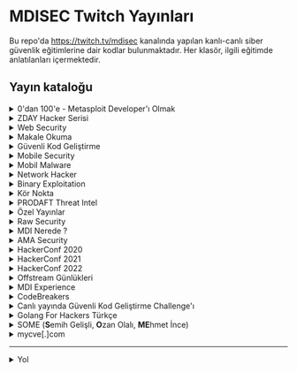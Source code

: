 
# MDISEC Twitch Yayınları

Bu repo'da https://twitch.tv/mdisec kanalında yapılan kanlı-canlı siber güvenlik eğitimlerine dair kodlar bulunmaktadır. Her klasör, ilgili eğitimde anlatılanları içermektedir.

## Yayın kataloğu

<details>
  <summary>0'dan 100'e - Metasploit Developer'ı Olmak</summary>

  1. 0x01 | İlk Yayın & Giriş
     * [https://www.twitch.tv/videos/586348522](https://www.twitch.tv/videos/586348522)
     * [https://www.youtube.com/watch?v=oKUzpaWxrfY](https://www.youtube.com/watch?v=oKUzpaWxrfY)
  2. 0x02 | Vulnerable Uygulama Yazıp, Auxiliary Modülü Geliştirmeye Giriş
     * [https://www.twitch.tv/videos/586761795](https://www.twitch.tv/videos/586761795) - [**Yayında yazılanlar**](docs/Metasploit_Gelistiricisi_Olmak/0x02_Aux_Modulu_Giris/)
     * [https://www.youtube.com/watch?v=STaFfB9SEtQ](https://www.youtube.com/watch?v=STaFfB9SEtQ)
  3. 0x03 | Bütünüyle Bir Auxiliary Modülü Geliştirme
     * [https://www.twitch.tv/videos/589457635](https://www.twitch.tv/videos/589457635) - [**Yayında yazılanlar**](docs/Metasploit_Gelistiricisi_Olmak/0x03_Aux_Modulu_Cred_Store/)
     * [https://www.youtube.com/watch?v=Llw3C-49yGI](https://www.youtube.com/watch?v=Llw3C-49yGI)
  4. 0x04 | Exploit Modülü Geliştirmeye Giriş
     * [https://www.twitch.tv/videos/593008248](https://www.twitch.tv/videos/593008248) - [**Yayında yazılanlar**](docs/Metasploit_Gelistiricisi_Olmak/0x04_Exploit_Modulu_VestaCP/)
     * [https://www.youtube.com/watch?v=azKgRvD5FM0](https://www.youtube.com/watch?v=azKgRvD5FM0)
  5. 0x05 | Shellcode Nedir? MSF Payload Üretim Mimarisine Giriş \w @egeblc
     * [https://www.twitch.tv/videos/604445231](https://www.twitch.tv/videos/604445231)
     * [https://www.youtube.com/watch?v=cy_1LTDjOcs](https://www.youtube.com/watch?v=cy_1LTDjOcs)
  6. 0x06 | Meterpreter nedir ve nasıl çalışır? \w @egeblc
     * [https://www.twitch.tv/videos/660338600](https://www.twitch.tv/videos/660338600)
     * [https://www.youtube.com/watch?v=XbfDIaHdy3s](https://www.youtube.com/watch?v=XbfDIaHdy3s)

</details>

<details>
  <summary>ZDAY Hacker Serisi</summary>

  1. 0x01 | 0day Vulnerability Research Dünyasına Giriş
     * [https://www.twitch.tv/videos/591402933](https://www.twitch.tv/videos/591402933)
     * [https://www.youtube.com/watch?v=S1GKkBGkf6Q](https://www.youtube.com/watch?v=S1GKkBGkf6Q)
  2. 0x02 | GravCMS Unauthenticated Arbitrary YAML Write/Update RCE 0day & MSF Development
     * [https://www.twitch.tv/videos/976640280](https://www.twitch.tv/videos/976640280)
     * [https://www.youtube.com/watch?v=sh49xqJIl2Q](https://www.youtube.com/watch?v=sh49xqJIl2Q)
  3. 0x03 | Schlix CMS Kaynak Kod Analizi ve 0day Zafiyet Araştırmacılığı
     * [https://www.twitch.tv/videos/1016922329](https://www.twitch.tv/videos/1016922329)
     * [https://www.youtube.com/watch?v=PfxPOMI8v9k](https://www.youtube.com/watch?v=PfxPOMI8v9k)
  4. 0x04 | Pardus 21 Linux Distro – Remote Code Execution 0day Güvenlik Açığı ve Analizi
     * [https://www.twitch.tv/videos/1147792457](https://www.twitch.tv/videos/1147792457)
     * [https://www.youtube.com/watch?v=ZTutAgjnBp4](https://www.youtube.com/watch?v=ZTutAgjnBp4)
  5. 0x05 | Pardus LiderAhenk 0day Zafiyeti – Tüm Pardus Bilgisayarlarınız BANA Ait ! (CVE-2021-3825)
     * [https://www.twitch.tv/videos/1157220423](https://www.twitch.tv/videos/1157220423)
     * [https://www.youtube.com/watch?v=CMHQwDgi8xY](https://www.youtube.com/watch?v=CMHQwDgi8xY)
  6. 0x06 | HAVELSAN Liman MYS 0day Remote Code Execution
     * [https://www.twitch.tv/videos/1161923638](https://www.twitch.tv/videos/1161923638)
     * [https://www.youtube.com/watch?v=1VDS6tP1G6I](https://www.youtube.com/watch?v=1VDS6tP1G6I)

</details>

<details>
  <summary>Web Security</summary>

  1. 0x01 | SQL Injection'ı Bütünüyle Anlamak
     * [https://www.twitch.tv/videos/595111162](https://www.twitch.tv/videos/595111162)
     * [https://www.youtube.com/watch?v=WtHnT73NaaQ](https://www.youtube.com/watch?v=WtHnT73NaaQ)
  2. 0x02 | IDOR Insecure Direct Object Reference Zafiyetleri Hakkında Her şey
     * [https://www.twitch.tv/videos/597782271](https://www.twitch.tv/videos/597782271)
     * [https://www.youtube.com/watch?v=TsJ2XPuGe1k](https://www.youtube.com/watch?v=TsJ2XPuGe1k)
  3. 0x03 | Session'ı ve CSRF Zafiyetini Anlamak. SameSite Cookie Önlemi E-ticareti Nasıl Yok Etti
     * [https://www.twitch.tv/videos/601669993](https://www.twitch.tv/videos/601669993)
     * [https://www.youtube.com/watch?v=CKHai0OW6BY](https://www.youtube.com/watch?v=CKHai0OW6BY)
  4. 0x04 | Bir Hacker'ın Gözünden Modern Web Nasıl Çalışır?
     * [https://www.twitch.tv/videos/615150454](https://www.twitch.tv/videos/615150454) - [**Yayın özeti belge**](docs/Web_Security_101/0x04_Bir_Hackerin_Gozunden_Web/README.md)
     * [https://www.youtube.com/watch?v=3AgDSw0I89A](https://www.youtube.com/watch?v=3AgDSw0I89A)
  5. 0x05 | HackerConf.Stream! Goygoy ve Akabinde Web Security Academy'e Dalış
     * [https://www.twitch.tv/videos/620066004](https://www.twitch.tv/videos/620066004)
     * [https://www.youtube.com/watch?v=iYPqOWJR1nY](https://www.youtube.com/watch?v=iYPqOWJR1nY)
  6. 0x06 | Siber Güvenlik Üzerine Goygoy ve Web Security Academy 2nd Edition
     * [https://www.twitch.tv/videos/622045050](https://www.twitch.tv/videos/622045050)
     * [https://www.youtube.com/watch?v=IfYyFMydLV4](https://www.youtube.com/watch?v=IfYyFMydLV4)
  7. 0x07 | XML external entity (XXE) Injection
     * [https://www.twitch.tv/videos/625002543](https://www.twitch.tv/videos/625002543)
     * [https://www.youtube.com/watch?v=-BPnSQou8yw](https://www.youtube.com/watch?v=-BPnSQou8yw)
  8. 0x08 | XSS Güvenlik Zafiyeti Hakkında Her Şey Part - 1
     * [https://www.twitch.tv/videos/631760884](https://www.twitch.tv/videos/631760884)
     * [https://www.youtube.com/watch?v=NFD3vZ-lIgI](https://www.youtube.com/watch?v=NFD3vZ-lIgI)
  9. 0x09 | XSS Güvenlik Zafiyeti Serüvenine Devam Part 2
     * [https://www.twitch.tv/videos/633696324](https://www.twitch.tv/videos/633696324)
     * [https://www.youtube.com/watch?v=xXbDhyKo9B8](https://www.youtube.com/watch?v=xXbDhyKo9B8)
  10. 0x0A | Web Security Academy'den Devam Ediyoruz
      * [https://www.twitch.tv/videos/647062163](https://www.twitch.tv/videos/647062163)
      * [https://www.youtube.com/watch?v=ebLgQiG7ACw](https://www.youtube.com/watch?v=ebLgQiG7ACw)
  11. 0x0B | Web Security Academy'de XSS Çözmeye Devam
      * [https://www.twitch.tv/videos/653702937](https://www.twitch.tv/videos/653702937)
      * [https://www.youtube.com/watch?v=Cy9qGc_A_Ic](https://www.youtube.com/watch?v=Cy9qGc_A_Ic)
  12. 0x0C | Deserialization Zafiyetlerini Anlamak
      * [https://www.twitch.tv/videos/667200179](https://www.twitch.tv/videos/667200179) - Episode 1
      * [https://www.twitch.tv/videos/667200155](https://www.twitch.tv/videos/667200155) - Episode 2
      * [https://www.youtube.com/watch?v=0Oj8FVDcpwU](https://www.youtube.com/watch?v=0Oj8FVDcpwU0) - Episode 1
      * [https://www.youtube.com/watch?v=wvNGCBDbENY](https://www.youtube.com/watch?v=wvNGCBDbENY) - Episode 2
  13. 0x0D | Deserialization Exploitation
      * [https://www.twitch.tv/videos/670847022](https://www.twitch.tv/videos/670847022)
      * [https://www.youtube.com/watch?v=kk43YwA6OFI](https://www.youtube.com/watch?v=kk43YwA6OFI)
  14. 0x0E | SSL Temelde Nedir ? HSTS
      * [https://www.twitch.tv/videos/727300811](https://www.twitch.tv/videos/727300811)
      * [https://www.youtube.com/watch?v=XlgG-Aw2nos](https://www.youtube.com/watch?v=XlgG-Aw2nos)
  15. 0x0F | OS Command Injection
      * [https://www.twitch.tv/videos/734409889](https://www.twitch.tv/videos/734409889)
      * [https://www.youtube.com/watch?v=Uk4imneVI30](https://www.youtube.com/watch?v=Uk4imneVI30)
  16. 0x10 | Information Disclosure
      * [https://www.twitch.tv/videos/736775441](https://www.twitch.tv/videos/736775441)
  17. 0x11 | Authentication
      * [https://www.twitch.tv/videos/743634792](https://www.twitch.tv/videos/743634792)
  18. 0x12 | CS253 Sınavına Giriyor MDISEC
      * [https://www.twitch.tv/videos/748045222](https://www.twitch.tv/videos/748045222)
      * [https://www.youtube.com/watch?v=6QaJ59AMkDg](https://www.youtube.com/watch?v=6QaJ59AMkDg)
  19. 0x13 | Host Header Manipulations
      * [https://www.twitch.tv/videos/761496821](https://www.twitch.tv/videos/761496821)
      * [https://www.youtube.com/watch?v=I6LZ6e5O-Ao](https://www.youtube.com/watch?v=I6LZ6e5O-Ao)
  20. 0x14 | Back back back tick ^^
      * [https://www.twitch.tv/videos/775545752](https://www.twitch.tv/videos/775545752)
      * [https://www.youtube.com/watch?v=NDPUSV802xY](https://www.youtube.com/watch?v=NDPUSV802xY)
  21. 0x15 | Yeni Burp Suite 2020.11 ve SSRF Giriş
      * [https://www.twitch.tv/videos/797189256](https://www.twitch.tv/videos/797189256)
      * [https://www.youtube.com/watch?v=5rbQaOepMls](https://www.youtube.com/watch?v=5rbQaOepMls)
  22. 0x16 | Server-Side Request Forgery Nedir?
      * [https://www.twitch.tv/videos/807479042](https://www.twitch.tv/videos/807479042)
      * [https://www.youtube.com/watch?v=2ONduwyqYUA](https://www.youtube.com/watch?v=2ONduwyqYUA)
  23. 0x17 | Server-Side Template Injection Giriş - 1
      * [https://www.twitch.tv/videos/815510114](https://www.twitch.tv/videos/815510114)
      * [https://www.youtube.com/watch?v=w-GbdWzss0g](https://www.youtube.com/watch?v=w-GbdWzss0g)
  24. 0x18 | Directory Traversal ../../etc/passwd
      * [https://www.twitch.tv/videos/839611874](https://www.twitch.tv/videos/839611874)
      * [https://www.youtube.com/watch?v=wNMyiqixL1g](https://www.youtube.com/watch?v=wNMyiqixL1g)
  25. 0x19 | Source-Code Review SonarSource #CodeChallenge 2020 !
      * [https://www.twitch.tv/videos/848618417](https://www.twitch.tv/videos/848618417)
      * [https://www.youtube.com/watch?v=V_ogHUIF8E0](https://www.youtube.com/watch?v=V_ogHUIF8E0)
  26. 0x1A | OAuth Zafiyetleri
      * [https://www.twitch.tv/videos/897024665](https://www.twitch.tv/videos/897024665)
      * [https://www.youtube.com/watch?v=R8K6e-oTmwo](https://www.youtube.com/watch?v=R8K6e-oTmwo)
  27. 0x1B | OAuth Zafiyetleri Reloaded
      * [https://www.twitch.tv/videos/899537119](https://www.twitch.tv/videos/899537119)
      * [https://www.youtube.com/watch?v=scs6PJ8qMuw](https://www.youtube.com/watch?v=scs6PJ8qMuw)
  28. 0x1C | Web Cache Nedir ? Web Cache Poisoning Zafiyeti
      * [https://www.twitch.tv/videos/924318160](https://www.twitch.tv/videos/924318160)
      * [https://www.youtube.com/watch?v=U5bx4ZXdmRI](https://www.youtube.com/watch?v=U5bx4ZXdmRI)
  29. 0x1D | Burp DOM Invader
      * [https://www.twitch.tv/videos/1086833157](https://www.twitch.tv/videos/1086833157)
      * [https://www.youtube.com/watch?v=s63LYfE0HRY](https://www.youtube.com/watch?v=s63LYfE0HRY)
  30. 0x1E | HTTP Request Smuggling ve HTTP/2 Downgrade Attack Zafiyeti
      * [https://www.twitch.tv/videos/1117429756](https://www.twitch.tv/videos/1117429756)
      * [https://www.youtube.com/watch?v=C20e0VYqY84](https://www.youtube.com/watch?v=C20e0VYqY84)
  31. 0x1F | File Upload Zafiyetleri ve Web Security Academy
      * [https://www.twitch.tv/videos/1226139712](https://www.twitch.tv/videos/1226139712)
      * [https://www.youtube.com/watch?v=-Ynsx0z-MsQ](https://www.youtube.com/watch?v=-Ynsx0z-MsQ)
  32. 0x20 | SonarSource 2021 - Güvenlik Zafiyeti Takvimi Challenge !
      * [https://www.twitch.tv/videos/1232694851](https://www.twitch.tv/videos/1232694851)
      * [https://www.youtube.com/watch?v=KoczwcJUagY](https://www.youtube.com/watch?v=KoczwcJUagY)
  33. 0x21 | PortSwigger Top 10 Web Hacking Techniques of 2021
      * [https://www.twitch.tv/videos/1267001924](https://www.twitch.tv/videos/1267001924)
      * [https://www.youtube.com/watch?v=rHxX5LB1--4](https://www.youtube.com/watch?v=rHxX5LB1--4)
  34. 0x22 | 2FA ve Brute-Force İlişkisi - Doğru yaklaşım nedir ?
      * [https://www.twitch.tv/videos/1463919915](https://www.twitch.tv/videos/1463919915)
      * [https://www.youtube.com/watch?v=B3tBYLcasss](https://www.youtube.com/watch?v=B3tBYLcasss)
  35. 0x23 | Parolalar Nasıl Saklanmalı 101 & Hash Cracking'e Dair Her şey
      * [https://www.twitch.tv/videos/1537659485](https://www.twitch.tv/videos/1537659485)
      * [https://www.youtube.com/watch?v=FbA9BKMuD4s](https://www.youtube.com/watch?v=FbA9BKMuD4s)
  36. 0x24 | GraphQL Hacking diye bir şey aslında YOK. Kan-ter-gözyaşı var :)
      * [https://www.youtube.com/watch?v=T-XMN_p5m4A](https://www.youtube.com/watch?v=T-XMN_p5m4A)
  37. 0x25 | Google CTF 2023 - Web Challenge UNDER-CONSTRUCTION
      * [https://www.twitch.tv/videos/1864268182](https://www.twitch.tv/videos/1864268182) Round 1
      * [Kanlı-Canlı CTF Challenge 0x01 | Google CTF 2023 "UNDER-CONSTRUCTION" Tek Part](https://www.youtube.com/watch?v=gYiygXH8A9M) Round 1
      * [https://www.twitch.tv/videos/1868972601](https://www.twitch.tv/videos/1868972601) Round 2
      * [Kanlı-Canlı CTF Challenge 0x02 | Google CTF 2023 "Veggie Soda" Bölüm-1](https://www.youtube.com/watch?v=PnHObblS1ts)
      * [Kanlı-Canlı CTF Challenge 0x02 | Google CTF 2023 "Veggie Soda" Bölüm-2](https://www.youtube.com/watch?v=abLd8SSYOLI)
      * [Kanlı-Canlı CTF Challenge 0x02 | Google CTF 2023 "Veggie Soda" Bölüm-3](https://www.youtube.com/watch?v=a51aE_qj9HE)
      * [Kanlı-Canlı CTF Challenge 0x02 | Google CTF 2023 "Veggie Soda" Bölüm-4](https://www.youtube.com/watch?v=ZIbSmXleBG4)
  38. 0x26 | Kanlı-Canlı API Security ve Hacking
      * [https://www.twitch.tv/videos/2000717193](https://www.twitch.tv/videos/2000717193)
      * [https://www.youtube.com/watch?v=JvAx_uTbdFk](https://www.youtube.com/watch?v=JvAx_uTbdFk)
  39. 0x27 | Yapay Zeka Kullanan Uygulamalara Yönelik Siber Saldırılar ve Prompt Injection
      * [Twitch - Uzun Versiyon](https://www.twitch.tv/videos/2087876569)
      * [https://www.twitch.tv/videos/2088494737](https://www.twitch.tv/videos/2088494737)
      * [https://www.youtube.com/watch?v=G_Wxkon354A](https://www.youtube.com/watch?v=G_Wxkon354A)
  40. 0x28 | Canlı yayında Güvenlik Zafiyeti (CVE) Analizi yaparken öğrencisine rastlayan MDISEC ?!
      * [https://www.twitch.tv/videos/2188463558](https://www.twitch.tv/videos/2188463558)
      * [https://www.youtube.com/watch?v=fAFFtc4UBf0](https://www.youtube.com/watch?v=fAFFtc4UBf0)
   
</details>

<details>
  <summary>Makale Okuma</summary>

   1. 0x01 | Apple'da Bulunan RCE Zafiyetinin Analizi
      * [https://www.twitch.tv/videos/877256473](https://www.twitch.tv/videos/877256473)
      * [https://www.youtube.com/watch?v=NDiliDHYE_0](https://www.youtube.com/watch?v=NDiliDHYE_0)
   2. 0x02 | CVE-2020-16875 RCE Microsoft Exchange Online Analizi
      * [https://www.twitch.tv/videos/883611601](https://www.twitch.tv/videos/883611601)
      * [https://www.youtube.com/watch?v=wG_9cgX-S3U](https://www.youtube.com/watch?v=wG_9cgX-S3U)
   3. 0x03 | Top 10 Web Hacking Techniques of 2020 Anketi Analizi
      * [https://www.youtube.com/watch?v=X66Chpua0So](https://www.youtube.com/watch?v=X66Chpua0So)
   4. 0x04 | Gitlab Arbitrary File Read Zafiyetinin Analizi
      * [https://www.twitch.tv/videos/887619016](https://www.twitch.tv/videos/887619016)
      * [https://www.youtube.com/watch?v=kipB68q-ZnE](https://www.youtube.com/watch?v=kipB68q-ZnE)
   5. 0x05 | Github Zincirleme SSRF'ler ile RCE Zafiyetinin Analizi
      * [https://www.twitch.tv/videos/890162930](https://www.twitch.tv/videos/890162930)
      * [https://www.youtube.com/watch?v=WgCZ90m6m9M](https://www.youtube.com/watch?v=WgCZ90m6m9M)
   6. 0x06 | pip,npm,gem install Riskleri... Typosquatting & Dependency Confusion Mevzusu
      * [https://www.twitch.tv/videos/908678053](https://www.twitch.tv/videos/908678053)
      * [https://www.youtube.com/watch?v=q5F3OUJu8c4](https://www.youtube.com/watch?v=q5F3OUJu8c4)
   7. 0x07 | VMware vCenter RCE (CVE-2021-21972) Analizi
      * [https://www.twitch.tv/videos/926867627](https://www.twitch.tv/videos/926867627)
      * [https://www.youtube.com/watch?v=mRrAcinvwvE](https://www.youtube.com/watch?v=mRrAcinvwvE)
   8. 0x08 | PHP Supply Chain Attack on Composer (CVE-2021-29472) Analizi
      * [https://www.twitch.tv/videos/1009803490](https://www.twitch.tv/videos/1009803490)
      * [https://www.youtube.com/watch?v=RjKVcYrtl5w](https://www.youtube.com/watch?v=RjKVcYrtl5w)
   9. 0x09 | 50 Milyon Dolarlık :) Atlassian Confluence Kritik Güvenlik Açığı (CVE-2021-26084) Analizi
      * [https://www.twitch.tv/videos/1136146894](https://www.twitch.tv/videos/1136146894)
      * [https://www.youtube.com/watch?v=8-W2d1GmwyU](https://www.youtube.com/watch?v=8-W2d1GmwyU)
  10. 0x0A | Derinlemesine :) Cloudflare Pages Remote Code Execution Analizi
      * [https://www.twitch.tv/videos/1478266986](https://www.twitch.tv/videos/1478266986)
      * [https://www.youtube.com/watch?v=QBxXL1ULIRQ](https://www.youtube.com/watch?v=QBxXL1ULIRQ)
  11. 0x0B | 2024'ün en güzel Web Hacking Makaleleri | Top 10 Web Hacking Techniques
      * [https://www.youtube.com/watch?v=utg-UmC06bQ](https://www.youtube.com/watch?v=utg-UmC06bQ)
</details>

<details>
  <summary>Güvenli Kod Geliştirme</summary>

  1. 0x01 | Recurity Labs Güvenli Kod Geliştirme Eğitimi - 1
      * [https://www.twitch.tv/videos/866034531](https://www.twitch.tv/videos/866034531)
      * [https://www.youtube.com/watch?v=sUHGPp8o5U4](https://www.youtube.com/watch?v=sUHGPp8o5U4)
  2. 0x02 | Recurity Labs Güvenli Kod Geliştirme Eğitimi - 2
      * [https://www.twitch.tv/videos/872127865](https://www.twitch.tv/videos/872127865)
      * [https://www.youtube.com/watch?v=VRgLcQIqAyk](https://www.youtube.com/watch?v=VRgLcQIqAyk)

</details>

<details>
  <summary>Mobile Security</summary>

  1. 0x01 | Mobile Security Android Temelleri /w Ahmet Bilal Can @0xabc0
     * [https://www.twitch.tv/videos/911365817](https://www.twitch.tv/videos/911365817)
     * [https://www.youtube.com/watch?v=LZUo09l441s](https://www.youtube.com/watch?v=LZUo09l441s)
  2. 0x02 | App Dev Serisi Part 2 /w Ahmet Bilal Can @0xabc0
     * [https://www.twitch.tv/videos/916823813](https://www.twitch.tv/videos/916823813)
     * [https://www.youtube.com/watch?v=GQ7bwUOmVqk](https://www.youtube.com/watch?v=GQ7bwUOmVqk)

</details>


<details>
  <summary>Mobil Malware</summary>

  1. 0x01 | BTC Stealer Zararlısı ile Mobil Malware Dünyasına Giriş /w Ahmet Bilal Can @0xabc0
     * [https://www.twitch.tv/videos/611273156](https://www.twitch.tv/videos/611273156)
  2. 0x02 | Mobil Zararlı Analizi Araç Gereçleri /w Ahmet Bilal Can @0xabc0
     * [https://www.twitch.tv/videos/673801071](https://www.twitch.tv/videos/673801071)

</details>

<details>
  <summary>Network Hacker</summary>

  1. 0x01 | Karanlığı Aydınlat /w Barkın Kılıç @Barknkilic
     * [https://www.twitch.tv/videos/638434083](https://www.twitch.tv/videos/638434083)
     * [https://www.youtube.com/watch?v=FRRk9swhkTo](https://www.youtube.com/watch?v=FRRk9swhkTo)
  2. 0x02 | Ağ Protokollerine Fısılda /w Barkın Kılıç @Barknkilic
     * [https://www.twitch.tv/videos/645094492](https://www.twitch.tv/videos/645094492)
     * [https://www.youtube.com/watch?v=bagwT2KO-gY](https://www.youtube.com/watch?v=bagwT2KO-gY)
  3. 0x03 | VLAN, ICMP ve MITM Saldırıları /w Barkın Kılıç @Barknkilic
     * [https://www.twitch.tv/videos/651833521](https://www.twitch.tv/videos/651833521)
     * [https://www.youtube.com/watch?v=jtVYkmNYDgU](https://www.youtube.com/watch?v=jtVYkmNYDgU)
  4. 0x04 | Yetkilerini Aş /w Barkın Kılıç @Barknkilic
     * [https://www.twitch.tv/videos/658410127](https://www.twitch.tv/videos/658410127)
  5. 0x05 | Windows ve Etki Alanı Dünyasına Giriş /w Barkın Kılıç @Barknkilic
     * [https://www.twitch.tv/videos/665179900](https://www.twitch.tv/videos/665179900)
  6. 0x06 | Kerberos Nedir Ne Değildir? /w Barkın Kılıç @Barknkilic
     * [https://www.twitch.tv/videos/671842462](https://www.twitch.tv/videos/671842462)
  7. 0x07 | Kerberos ve AD Atakları /w Barkın Kılıç @Barknkilic
     * [https://www.twitch.tv/videos/685522897](https://www.twitch.tv/videos/685522897)

</details>

<details>
  <summary>Binary Exploitation</summary>

  OSCE Hazırlık materyallerinin listelendiği repo: [osce-preparation](https://github.com/mdisec/osce-preparation).

  1. 0x01 | Plan ve program
     * [https://www.twitch.tv/videos/687589134](https://www.twitch.tv/videos/687589134)
  2. 0x02 | Practical Reverse Engineering Okumaya Devam
     * [https://www.twitch.tv/videos/692465518](https://www.twitch.tv/videos/692465518)
     * [https://www.youtube.com/watch?v=wbOuHloRkgk](https://www.youtube.com/watch?v=wbOuHloRkgk)
  3. 0x03 | Practical Reverse Engineering Devam Part 2
     * [https://www.twitch.tv/videos/695051786](https://www.twitch.tv/videos/695051786)
     * [https://www.youtube.com/watch?v=wRFneWtzmRk](https://www.youtube.com/watch?v=wRFneWtzmRk)
  4. 0x04 | Practical Reverse Engineering Devam Part 3
     * [https://www.twitch.tv/videos/695487222](https://www.twitch.tv/videos/695487222)
     * [https://www.youtube.com/watch?v=281WfO9Zg9w](https://www.youtube.com/watch?v=281WfO9Zg9w)
  5. 0x05 | Corelan.be Overflow 0x01
     * [https://www.twitch.tv/videos/698151945](https://www.twitch.tv/videos/698151945)
     * [https://www.youtube.com/watch?v=yAKUehUvNFs](https://www.youtube.com/watch?v=yAKUehUvNFs)
  6. 0x06 | Corelan.be Overflow 0x02
     * [https://www.twitch.tv/videos/699337296](https://www.twitch.tv/videos/699337296)
     * [https://www.youtube.com/watch?v=lmvq_8q8SyU](https://www.youtube.com/watch?v=lmvq_8q8SyU)
  7. 0x07 | Corelan.be Overflow 0x03
     * [https://www.twitch.tv/videos/700208675](https://www.twitch.tv/videos/700208675)
     * [https://www.youtube.com/watch?v=An2Q-kryt8s](https://www.youtube.com/watch?v=An2Q-kryt8s)
  8. 0x08 | Life of Portable Executable (PE) \w Ege Balcı
     * [https://www.twitch.tv/videos/701386652](https://www.twitch.tv/videos/701386652)
     * [https://www.youtube.com/watch?v=4pvJwtQVdg4](https://www.youtube.com/watch?v=4pvJwtQVdg4)
  9. 0x09 | Corelan.be Overflow 0x04 SEH Exploitation
     * [https://www.twitch.tv/videos/702391815](https://www.twitch.tv/videos/702391815)
     * [https://www.youtube.com/watch?v=D_deeN4Ksw8](https://www.youtube.com/watch?v=D_deeN4Ksw8)
  10. 0x0A | Corelan.be Overflow 0x05 SEH and Moaar!
      * [https://www.twitch.tv/videos/705249480](https://www.twitch.tv/videos/705249480) - Part 1
      * [https://www.twitch.tv/videos/705249666](https://www.twitch.tv/videos/705249666) - Part 2
      * [https://www.youtube.com/watch?v=ZCNv0hwd58c](https://www.youtube.com/watch?v=ZCNv0hwd58c) - Part 1
      * [https://www.youtube.com/watch?v=p9zXv32pNlc](https://www.youtube.com/watch?v=p9zXv32pNlc) - Part 2
  11. 0x0B | Corelan.be Overflow 0x06 SafeSEH Bypass
      * [https://www.twitch.tv/videos/706253983](https://www.twitch.tv/videos/706253983)
      * [https://www.youtube.com/watch?v=qwpFOrNmsSk](https://www.youtube.com/watch?v=qwpFOrNmsSk)
  12. 0x0C | Corelan.be Overflow 0x06 DEP Data Execution Prevention
      * [https://www.twitch.tv/videos/707115991](https://www.twitch.tv/videos/707115991)
      * [https://www.youtube.com/watch?v=zn3vyZ-JPkY](https://www.youtube.com/watch?v=zn3vyZ-JPkY)
  13. 0x0D | Corelan.be Overflow 0x06 DEP Bypass and ROP
      * [https://www.twitch.tv/videos/712079900](https://www.twitch.tv/videos/712079900)
  14. 0x0E | Corelan.be Overflow 0x10 Final
      * [https://www.twitch.tv/videos/713292141](https://www.twitch.tv/videos/713292141)
      * [https://www.youtube.com/watch?v=dh2sw2eQ34w](https://www.youtube.com/watch?v=dh2sw2eQ34w)
  15. 0x0F | Moaaar! Exploitation & ASLR
      * [https://www.twitch.tv/videos/715862488](https://www.twitch.tv/videos/715862488)
  16. 0x10 | Windows Shellcoding - 1
      * [https://www.twitch.tv/videos/729317036](https://www.twitch.tv/videos/729317036)
  17. Final | MDI OSCE Sınavı'na Girdi!
      * [https://www.twitch.tv/videos/784830991](https://www.twitch.tv/videos/784830991)

</details>

<details>
  <summary>Kör Nokta</summary>

  1. 0x01 | Çocuk istismari & pedomap.live projesi
     * [https://www.twitch.tv/videos/689566189](https://www.twitch.tv/videos/689566189)
     * [https://www.youtube.com/watch?v=47bDJOaxHY0](https://www.youtube.com/watch?v=47bDJOaxHY0)
  2. 0x02 | Kör Nokta S1E2 | Sahte Siteler
     * [https://www.twitch.tv/videos/708117886](https://www.twitch.tv/videos/708117886)
     * [https://www.youtube.com/watch?v=91CkhFN8qdw](https://www.youtube.com/watch?v=91CkhFN8qdw)
  3. 0x03 | Güvenli İletişim
     * [https://www.twitch.tv/videos/914097437](https://www.twitch.tv/videos/914097437)
     * [https://www.youtube.com/watch?v=ly_dhtuL5A8](https://www.youtube.com/watch?v=ly_dhtuL5A8)
  4. 0x04 | Bitcoin ve Kripto Para Alım Satım Platformları ve Siber Güvenlik
     * [https://www.twitch.tv/videos/1000342581](https://www.twitch.tv/videos/1000342581)
     * [https://www.youtube.com/watch?v=p1l8ZVv2NQo](https://www.youtube.com/watch?v=p1l8ZVv2NQo)
     
</details>

<details>
  <summary>PRODAFT Threat Intel</summary>

  1. 0x01 | Operation !SilverFish : Uluslararası Bir Siber Casusluk Operasyonu Perde Arkası
      * [https://www.twitch.tv/videos/961508374](https://www.twitch.tv/videos/961508374)
      * [https://www.youtube.com/watch?v=0fllYA9KqI8](https://www.youtube.com/watch?v=0fllYA9KqI8)
  2. 0x02 | PRODAFT Threat Intel: Conti Ransomware Group Analysis with Ege Balcı
     * [https://www.twitch.tv/videos/1220323746](https://www.twitch.tv/videos/1220323746)
     * [https://www.youtube.com/watch?v=HnUDdA6SHaU](https://www.youtube.com/watch?v=HnUDdA6SHaU)
  3. 0x03 | FBI, NCA ve EUROPOL ile ortaklaşa gerçekleştirilen LOCKBIT ve OpCronos Operasyonuna Dair Her Şey
     * [https://www.twitch.tv/videos/2087032226](https://www.twitch.tv/videos/2087032226)
     * [https://www.youtube.com/watch?v=G4WeE_1Djds](https://www.youtube.com/watch?v=G4WeE_1Djds)
     
</details>

<details>
  <summary>Özel Yayınlar</summary>

  1. 0x01 | HackerOne Yayını! Hacking ve BugBounty Hakkında Her Şey /w @utkusen & @umr4n6
     * [https://www.twitch.tv/videos/606367716](https://www.twitch.tv/videos/606367716)
     * [https://www.youtube.com/watch?v=GMi87PFsgd4](https://www.youtube.com/watch?v=GMi87PFsgd4)
  2. 0x02 | Kanlı-Canlı Blue Team'in Hayatı (splunk + sysmon + zeek + suricata) /w @caliskanfurkan_
     * [https://www.twitch.tv/videos/613223050](https://www.twitch.tv/videos/613223050)
  3. 0x03 | Pazar goygoy'u & Web Security Academy lab'ına kafa üstü dalış
     * [https://www.twitch.tv/videos/616972912](https://www.twitch.tv/videos/616972912)
  4. 0x04 | Siber Güvenlik Goygoyu ve akabinde Tabiki Teknik-Taktik-Kanlı-Canlı Eğitim /w Ayşe Bilge @abilgegunduz
     * [https://www.twitch.tv/videos/623873004](https://www.twitch.tv/videos/623873004)
  5. 0x05 | Siber güvenlik üzerine teknik-taktik muhabbet
     * [https://www.twitch.tv/videos/637419886](https://www.twitch.tv/videos/637419886)
  6. 0x06 | CTO ile siber güvenlik üzerine teknik-taktik sohbet /w Oğuzhan YILMAZ
     * [https://www.twitch.tv/videos/640273582](https://www.twitch.tv/videos/640273582)
  7. 0x07 | Siber güvenlik soru-cevap ve yeni streaming pc denemeleri
     * [https://www.twitch.tv/videos/645094322](https://www.twitch.tv/videos/645094322)
  8. 0x08 |  Özel Konuk | Seren Porsuk (@_statex) 
     * [https://www.twitch.tv/videos/723194260](https://www.twitch.tv/videos/723194260)
  9. 0x09 | Güvenlik Ürünlerinin Güvenliği ? since 2015
     * [https://www.twitch.tv/videos/903697575](https://www.twitch.tv/videos/903697575)
     * [https://www.youtube.com/watch?v=EpCcm1zgG-w](https://www.youtube.com/watch?v=EpCcm1zgG-w)
  10. 0x0A | Intigriti XSS Challenge Çözümü /w Buğra
      * [https://www.twitch.tv/videos/906139611](https://www.twitch.tv/videos/906139611)
      * [https://www.youtube.com/watch?v=uGypW1lSoQI](https://www.youtube.com/watch?v=uGypW1lSoQI)
  11. 0x0B | 10 ay boyunca her hafta siber güvenlik eğitimi vermek ? MDISEC kanalının hikayesi
      * [https://www.twitch.tv/videos/920318966](https://www.twitch.tv/videos/920318966)
      * [https://www.youtube.com/watch?v=1hkzHqtI6iY](https://www.youtube.com/watch?v=1hkzHqtI6iY)
  12. 0x0C | Yemeksepeti Vakası Üzerine Sohbet ve Daha Fazlası
      * [https://www.twitch.tv/videos/967405530](https://www.twitch.tv/videos/967405530)
      * [https://www.youtube.com/watch?v=UCfeAEodQd8](https://www.youtube.com/watch?v=UCfeAEodQd8)
  13. 0x0D | Schlix CMS'de Zafiyet Bulan @DevilsGrin ve SonarSource ile Statik Kaynak Kod Analizi
      * [https://www.twitch.tv/videos/1040350233](https://www.twitch.tv/videos/1040350233)
      * [https://www.youtube.com/watch?v=9QyLka4FpU4](https://www.youtube.com/watch?v=9QyLka4FpU4)
  14. 0x0E | Konuk: Kağan IŞILDAK | Offensive Approach to Online Sandboxes ! Any.run Ciğerini Söktük
      * [https://www.twitch.tv/videos/1047120796](https://www.twitch.tv/videos/1047120796)
      * [https://www.youtube.com/watch?v=pu0-Jvg4qQo](https://www.youtube.com/watch?v=pu0-Jvg4qQo)
  15. 0x0F | "SBK, sadece numara girerek istediği kişinin WhatsApp yazışmalarını görebiliyor" Mümkün mü ? EVET !
      * [https://www.twitch.tv/videos/1072783156](https://www.twitch.tv/videos/1072783156)
      * [https://www.youtube.com/watch?v=1h5Er4UE9-k](https://www.youtube.com/watch?v=1h5Er4UE9-k)
  16. 0x10 | Bu mesleğe neden aşığım ! Log4J Güvenlik Zafiyeti
      * [https://www.twitch.tv/videos/1232701035](https://www.twitch.tv/videos/1232701035)
      * [https://www.youtube.com/watch?v=qMnoV63PUbo](https://www.youtube.com/watch?v=qMnoV63PUbo)
  17. 0x11 | Özel Yayın : Selçuk Ermaya (@selcukermaya) ! Authentication ve Authorization Çevresinde Her Şey !
      * [https://www.twitch.tv/videos/1239004010](https://www.twitch.tv/videos/1239004010)
      * [https://www.youtube.com/watch?v=OMaTaLTF6_c](https://www.youtube.com/watch?v=OMaTaLTF6_c)
  18. 0x12 | kaan ile "Mock" Siber Güvenlik Stajyer Mülakatı
      * [https://www.twitch.tv/videos/1302297511](https://www.twitch.tv/videos/1302297511)
      * [https://www.youtube.com/watch?v=nt1-M0LMRw0](https://www.youtube.com/watch?v=nt1-M0LMRw0)
  19. 0x13 | Konuk: Ayşe Bilge (@abilgegunduz) - Modeling Scientist
      * [https://www.twitch.tv/videos/1421114175](https://www.twitch.tv/videos/1421114175)
      * [https://www.youtube.com/watch?v=FMo0Fpv_xOw](https://www.youtube.com/watch?v=FMo0Fpv_xOw)
  20. 0x14 | Konuk: Huseyin Babal (@huseyinbabal) - Güvenlik ve Yazılım Geliştiriciliği Üzerine Sohbet
      * [https://www.twitch.tv/videos/1431696547](https://www.twitch.tv/videos/1431696547)
      * [https://www.youtube.com/watch?v=SWpzr-_1KK8](https://www.youtube.com/watch?v=SWpzr-_1KK8)
  21. 0x15 | Sızma Testi & Siber Güvenlik Uzmanı "Mock" Mülakat - Buğra
      * [https://www.twitch.tv/videos/1466908924](https://www.twitch.tv/videos/1466908924)
      * [https://www.youtube.com/watch?v=rsaJr57yZZc](https://www.youtube.com/watch?v=rsaJr57yZZc)
  22. 0x16 | Google CTF 2022 Python Sandbox Escape Challenge | AST parser, decorator, dunder overriding & aklıma gelmeyen bir çok yöntem
      * [https://www.twitch.tv/videos/1542539293](https://www.twitch.tv/videos/1542539293)
      * [https://www.youtube.com/watch?v=R3EVzx4ml6I](https://www.youtube.com/watch?v=R3EVzx4ml6I)
  23. 0x17 | HELLOOOO Yine bir yayın klasiği ! Kanlı-Canlı hexacon.fr CTF'i Web Hacking sorusu çözümü | Part 1
      * [https://www.twitch.tv/videos/1583018517](https://www.twitch.tv/videos/1583018517)
      * [https://www.youtube.com/watch?v=sk6TSolrm8g](https://www.youtube.com/watch?v=sk6TSolrm8g)
  24. 0x18 | GraphQL hacking ! hexacon.fr CTF'i Web Hacking | Part 2
      * [https://www.twitch.tv/videos/1588502931](https://www.twitch.tv/videos/1588502931)
      * [https://www.youtube.com/watch?v=5RYZOeHG918](https://www.youtube.com/watch?v=5RYZOeHG918)
  25. 0x19 | Kanlı & canlı Hacking Yarışı. MDI 10 dakika içerisinde bölümü geçebildi mi ? Portswigger Challenge
      * [https://www.twitch.tv/videos/1653434294](https://www.twitch.tv/videos/1653434294)
      * [https://www.youtube.com/watch?v=ZIfqIoTvxHM](https://www.youtube.com/watch?v=ZIfqIoTvxHM)
  26. 0x1A | ChatGPT vs Hacker ! SonarSource Kaynak Kod Analizi ile Zafiyet Tespiti Challenge'ı | Part 1
      * [https://www.twitch.tv/videos/1677502153](https://www.twitch.tv/videos/1677502153)
      * [https://www.youtube.com/watch?v=Qp8sRedhE-4](https://www.youtube.com/watch?v=Qp8sRedhE-4)
  27. 0x1B | ChatGPT vs Hacker ! SonarSource Kaynak Kod Analizi ile Zafiyet Tespiti Challenge'ı | Part 2
      * [https://www.twitch.tv/videos/1694862889](https://www.twitch.tv/videos/1694862889)
      * [https://www.youtube.com/watch?v=qovwATaj5uk](https://www.youtube.com/watch?v=qovwATaj5uk)
  28. 0x1C | 2005'ten 2023 yılına. Benim davam.
      * [https://www.twitch.tv/videos/1716931487](https://www.twitch.tv/videos/1716931487)
      * [https://www.youtube.com/watch?v=jqQRGRQXQIc](https://www.youtube.com/watch?v=jqQRGRQXQIc)
  29. 0x1D | ChatGPT vs Hacker ! SonarSource Kaynak Kod Analizi ile Zafiyet Tespiti Challenge'ı | Part 3
      * [https://www.twitch.tv/videos/1709509186](https://www.twitch.tv/videos/1709509186)
      * [https://www.youtube.com/watch?v=FKP2RGHDauw](https://www.youtube.com/watch?v=FKP2RGHDauw)
  30. 0x1E | [<strong>Öğrencilere Özel</strong>] Siber Güvenlik uzmanlığının geleceği: Yapay Zeka çağında işsiz mi kalacağız ?
      * [https://www.twitch.tv/videos/2349683494](https://www.twitch.tv/videos/2349683494)
      * [https://www.youtube.com/watch?v=TTWipA60PKU](https://www.youtube.com/watch?v=TTWipA60PKU)
  31. 0x1F | 2025 yılında bu kanalda neler olacak ? topluluk notuna gelen yorumları degerlendirdim.
      * [https://www.youtube.com/watch?v=li-Sd0HOst8](https://www.youtube.com/watch?v=li-Sd0HOst8)
      
</details>

<details>
  <summary>Raw Security</summary>

  1. 0x01 | Raw Security Goygoy Bölüm 1 - Güvenlik Zafiyeti Araştırmacılığı & Security.txt
     * [https://www.youtube.com/watch?v=t58rKmUuYPo](https://www.youtube.com/watch?v=t58rKmUuYPo)
  2. 0x02 | Raw Security Sohbetleri - Microsoft Exchange, Blue Team'in Geleceği ve Utku Şen'in Yeni Şarkısı
     * [https://www.youtube.com/watch?v=IMQVopTsckQ](https://www.youtube.com/watch?v=IMQVopTsckQ)
  3. 0x03 | Raw Security Sohbetleri - Suç tanımında 'iyi niyet' devri ve Çocuk Koruma Vakfı Fundraising
     * [https://www.youtube.com/watch?v=nmveTFbHnjU](https://www.youtube.com/watch?v=nmveTFbHnjU)
  4. 0x04 | Raw Security Sohbetleri - Bisiklet ve XSS
     * [https://www.youtube.com/watch?v=z_CIl_wADeQ](https://www.youtube.com/watch?v=z_CIl_wADeQ)

</details>

<details>
  <summary>MDI Nerede ?</summary>

  1. 0x01 | MDI Nerede ? OSINT Eğitim serisine Giriş
      * [https://www.twitch.tv/videos/1495158734](https://www.twitch.tv/videos/1495158734)
      * [https://www.youtube.com/watch?v=1trCYwnBKpE](https://www.youtube.com/watch?v=1trCYwnBKpE)

</details>

<details>
  <summary>AMA Security</summary>

  1. 0x01 | Auth tokenı nerede tutuyorsunuz? Cookiede mi? Eğer öyleyse nasıl security sağlıyorsunuz? Secure cookie yeterli mi?
      * [https://www.twitch.tv/videos/1499081694](https://www.twitch.tv/videos/1499081694)
      * [https://www.youtube.com/watch?v=2P0ReKJY7GE](https://www.youtube.com/watch?v=2P0ReKJY7GE)

</details>

<details>
  <summary>HackerConf 2020</summary>

  1. [EN] Opening & Keynote by Chloé Messdaghi @ChloeMessdaghi
     * [https://www.twitch.tv/videos/630401704](https://www.twitch.tv/videos/630401704)
     * [https://www.youtube.com/watch?v=MZGuYMxyhQ8](https://www.youtube.com/watch?v=MZGuYMxyhQ8)
  2. [TR] Bir Red Team Serüveni by Barkın Kılıç @Barknkilic
     * [https://www.twitch.tv/videos/630401702](https://www.twitch.tv/videos/630401702)
     * [https://www.youtube.com/watch?v=765F9C5YlKU](https://www.youtube.com/watch?v=765F9C5YlKU)
  3. [EN] Deep Dive into Binary Genetics: Detecting code re-use by CFG analysis by Usama Saqib
     * [https://www.twitch.tv/videos/630401703](https://www.twitch.tv/videos/630401703)
     * [https://www.youtube.com/watch?v=C3fB4X1Vezg](https://www.youtube.com/watch?v=C3fB4X1Vezg)
  4. [TR] Hacking Android Games For Fun & Profit by Ahmet Bilal Can @0xabc0
     * [https://www.twitch.tv/videos/630425611](https://www.twitch.tv/videos/630425611)
     * [https://www.youtube.com/watch?v=ixRcso3W5EA](https://www.youtube.com/watch?v=ixRcso3W5EA)
  5. [TR] JUST CHATTING' WITH SPONSORS
     * [https://www.twitch.tv/videos/630425609](https://www.twitch.tv/videos/630425609)
     * [https://www.youtube.com/watch?v=vw4cLiwPTMg](https://www.youtube.com/watch?v=vw4cLiwPTMg)
  6. [TR] Halka Açık Ekran Görüntülerinde "Image Processing" ile Hassas Veri Arama ("ShotLooter") by Utku Şen @utkusen
     * [https://www.twitch.tv/videos/630425607](https://www.twitch.tv/videos/630425607)
     * [https://www.youtube.com/watch?v=KtECdl_mPvY](https://www.youtube.com/watch?v=KtECdl_mPvY)
  7. [EN] Windows Firewall is Enabled By Default: Exploiting Microsoft Protocols by Hossam Mohamed @_wazehell
     * [https://www.twitch.tv/videos/630425608](https://www.twitch.tv/videos/630425608)
     * [https://www.youtube.com/watch?v=u07WM3lEceA](https://www.youtube.com/watch?v=u07WM3lEceA)
  8. [TR] Siber Puzzle Tehdit Avı: Bir APT Saldırısının Analizi by Alparslan Akyıldız
     * [https://www.twitch.tv/videos/630425612](https://www.twitch.tv/videos/630425612)
     * [https://www.youtube.com/watch?v=2D3f8f0Y9lg](https://www.youtube.com/watch?v=2D3f8f0Y9lg)
  9. [TR] Kapanış with Perfect Trio Can Yıldızlı & Koryak Uzan ve MDISEC
     * [https://www.twitch.tv/videos/630425610](https://www.twitch.tv/videos/630425610)
     * [https://www.youtube.com/watch?v=EybV9yjISUg](https://www.youtube.com/watch?v=EybV9yjISUg)
     
</details>



<details>
  <summary>HackerConf 2021</summary>

  1. [TR] Saldırganı Yakalamak - Gökhan Yüceler
     * [https://www.twitch.tv/videos/912324278](https://www.twitch.tv/videos/912324278)
     * [https://www.youtube.com/watch?v=2Vo_f1KkhJY](https://www.youtube.com/watch?v=2Vo_f1KkhJY)
  2. [EN] Just wait and I will tell you why Powershell is still great - Hassam Mohamed
     * [https://www.twitch.tv/videos/912329566](https://www.twitch.tv/videos/912329566)
     * [https://www.youtube.com/watch?v=ULwt0uNvoJo](https://www.youtube.com/watch?v=ULwt0uNvoJo)
  3. [TR] Pandemi Döneminde Online Sınavlarda Nasıl AA Alınır ? - Batuhan & Meryem
     * [https://www.twitch.tv/videos/912331853](https://www.twitch.tv/videos/912331853)
     * [https://www.youtube.com/watch?v=VucqK2zcMu8](https://www.youtube.com/watch?v=VucqK2zcMu8)
  4. [TR] Exploiting ArcSight Logger - Chingiz Safarli
     * [https://www.twitch.tv/videos/912332820](https://www.twitch.tv/videos/912332820)
     * [https://www.youtube.com/watch?v=-BOq8TvHDBw](https://www.youtube.com/watch?v=-BOq8TvHDBw)
  5. [TR] JUST CHATTING' WITH SPONSORS
     * [https://www.twitch.tv/videos/912334162](https://www.twitch.tv/videos/912334162)
     * [https://www.youtube.com/watch?v=7ZkVUuooomw](https://www.youtube.com/watch?v=7ZkVUuooomw)
  6. [TR] EgeBalcı - PTI Team: No Worries We Will Find You
     * [https://www.twitch.tv/videos/912335555](https://www.twitch.tv/videos/912335555)
     * [https://www.youtube.com/watch?v=Fxgzrcwljtg](https://www.youtube.com/watch?v=Fxgzrcwljtg)
  7. [TR] Farklı Dillerde İstismar Etme: Komut Çalıştırma - Selim Enes Karaduman
     * [https://www.twitch.tv/videos/912337972](https://www.twitch.tv/videos/912337972)
     * [https://www.youtube.com/watch?v=KvRmC6LUeec](https://www.youtube.com/watch?v=KvRmC6LUeec)
  8. [TR] 0TL ile İstanbul'u Gezmek ! - Ahmet Bilal Can @0xabc0
     * [https://www.twitch.tv/videos/912339390](https://www.twitch.tv/videos/912339390)
     * [https://www.youtube.com/watch?v=9UOmUMqN940](https://www.youtube.com/watch?v=9UOmUMqN940)
  9. [EN] What is BlackArch ? @noptrix
     * [https://www.twitch.tv/videos/912340483](https://www.twitch.tv/videos/912340483)
     * [https://www.youtube.com/watch?v=SQa_FxqOx4U](https://www.youtube.com/watch?v=SQa_FxqOx4U)
     
</details>



<details>
  <summary>HackerConf 2022</summary>

  1. [TR] Unknown Effect: Hacking hundreds of environments using misconfigured placeholders - Ozan Olalı
     * [https://www.twitch.tv/videos/1439117330](https://www.twitch.tv/videos/1439117330)
     * [https://www.youtube.com/watch?v=4IX6gvDe2D0](https://www.youtube.com/watch?v=4IX6gvDe2D0)
  2. [TR] Zafiyet Dediğin Kodlarda - Nur Yeşilyurt Gücü
     * [https://www.twitch.tv/videos/1439120970](https://www.twitch.tv/videos/1439120970)
     * [https://www.youtube.com/watch?v=1Y7MFPGmhJQ](https://www.youtube.com/watch?v=1Y7MFPGmhJQ)
  3. [TR] Siber Güvenlik ve İçerik Üreticisinden Havadisler - Utku Şen
     * [https://www.twitch.tv/videos/1439121408](https://www.twitch.tv/videos/1439121408)
     * [https://www.youtube.com/watch?v=OGOfemeyG4I](https://www.youtube.com/watch?v=OGOfemeyG4I)
  4. [TR] 'JUST CHATTING' WITH SPONSORS
     * [https://www.twitch.tv/videos/1439122231](https://www.twitch.tv/videos/1439122231)
     * [https://www.youtube.com/watch?v=x8GD6PRNsMM](https://www.youtube.com/watch?v=x8GD6PRNsMM)
  5. [TR] Reverse Engineering EVM Bytecode in 20 mins - Canberk Bolat
     * [https://www.twitch.tv/videos/1439122661](https://www.twitch.tv/videos/1439122661)
     * [https://www.youtube.com/watch?v=3JdSJsQdwbw](https://www.youtube.com/watch?v=3JdSJsQdwbw)
  6. [TR] PTI Stories 0x02: VoIP Dialer - Ege Balcı
     * [https://www.twitch.tv/videos/1439123901](https://www.twitch.tv/videos/1439123901)
     * [https://www.youtube.com/watch?v=b0MiklpQvDM](https://www.youtube.com/watch?v=b0MiklpQvDM)
  7. [TR] SGX'teki hayalet - İrem
     * [https://www.twitch.tv/videos/1439123372](https://www.twitch.tv/videos/1439123372)
     * [https://www.youtube.com/watch?v=G_4UZXoS1pw](https://www.youtube.com/watch?v=G_4UZXoS1pw)
  8. [TR] Women in Cyber Açık Mikrofonu - Ece, Umran, İlkay, Nur
     * [https://www.twitch.tv/videos/1434478524](https://www.twitch.tv/videos/1434478524)
     * [https://www.youtube.com/watch?v=UknK5pPj6-c](https://www.youtube.com/watch?v=UknK5pPj6-c)
     
</details>
  
<details>
  <summary>Offstream Günlükleri</summary>

  1. CVE-2023-50164: Apache Struts Dosya Yükleme Zafiyeti Nedir ?
     * [https://www.youtube.com/watch?v=LXLt-DSgonE](https://www.youtube.com/watch?v=LXLt-DSgonE)
  2. The 'PHP Hack': BCrypt Hash Güvenlik Zafiyetinin Teknik Taktik Analizi [CVE-2023-0567]
     * [https://www.youtube.com/watch?v=8XzyXRZ157Y](https://www.youtube.com/watch?v=8XzyXRZ157Y)
  3. SQL Injection Gerçekte Nasıl Engelleniyor ? ORM kullanmak her zaman güvenli mi ?
     * [https://www.youtube.com/watch?v=x3He68p6b1E](https://www.youtube.com/watch?v=x3He68p6b1E)
  4. Versiyon Kontrol Sistemleri (Gitlab) Nasıl Hacklenir ? CVE-2023-23946 Git Zafiyeti Detaylı Analizi
     * [https://www.youtube.com/watch?v=i7Hlrcf7BHc](https://www.youtube.com/watch?v=i7Hlrcf7BHc)
  5. Yapay Zeka Servislerinde Güvenlik Açıkları Var Mı ? PyTorch Zafiyeti Detaylı Analizi CVE-2023-43654
     * [https://www.youtube.com/watch?v=IPrRccHlgLM](https://www.youtube.com/watch?v=IPrRccHlgLM)
  6. Sizce bu kod güvenli mi ? Harika bir Express.JS Password Reset Zafiyeti Challenge'ına denk geldim.
     * [https://www.youtube.com/watch?v=pdhIX-vOTgw](https://www.youtube.com/watch?v=pdhIX-vOTgw)
  7. Regex Güvenlik Açığı Nasıl Oluşur ? NFA ve DFA automata'nın önemi ! Django CVE-2024-27351 Zafiyeti
     * [https://www.youtube.com/watch?v=hPdcpiRhoy4](https://www.youtube.com/watch?v=hPdcpiRhoy4)
  8. Siber Güvenlik alanında kendini nasıl geliştirebilirsin. Vulnerability Researcher'ın Sabah Rutini !
     * [https://www.youtube.com/watch?v=60Z0k1Osxnc](https://www.youtube.com/watch?v=60Z0k1Osxnc)
  9. Kritik bir açık buldun ? Peki ya sonra. CVD (Coordinated Vuln Disclosure) Dünyasına Dair Gerçekler !
     * [https://www.youtube.com/watch?v=VlDFkDJSjZg](https://www.youtube.com/watch?v=VlDFkDJSjZg)
 10. MDI'ın Mutfağından! 2024 yılından bir Remote Code Execution Zafiyeti Analizi ve 2025 Yılı Duyuruları
     * [https://www.youtube.com/watch?v=-v428cGlMjE](https://www.youtube.com/watch?v=-v428cGlMjE)
 11. 2025'te yayınlanan Trend Micro ürünlerini etkileyen kritik zafiyet aslında yeni mi ?!
     * [https://www.youtube.com/watch?v=9SiUz3yAyPU](https://www.youtube.com/watch?v=9SiUz3yAyPU)
  
</details>

<details>
  <summary>MDI Experience</summary>
  
  1. Özgür Alp ile Bug Bounty ve API Security Üzerine
     * [https://www.youtube.com/watch?v=AR8SrnT_OG8](https://www.youtube.com/watch?v=AR8SrnT_OG8)
     * [https://www.twitch.tv/videos/1725427494](https://www.twitch.tv/videos/1725427494)
  2. Ayşe AKTAĞ | Siber Güvenlik'te Kariyer
     * [https://www.youtube.com/watch?v=AjhmFX52OzQ](https://www.youtube.com/watch?v=AjhmFX52OzQ)
  3. Semih Gelişli Kimdir ? Siber Güvenlik Üzerine Sohbet
     * [https://www.youtube.com/watch?v=sRWAuN8MqJM](https://www.youtube.com/watch?v=sRWAuN8MqJM)
     * [https://www.twitch.tv/videos/2102209356](https://www.twitch.tv/videos/2102209356)
  4. Kağan Işıldak Konuk. Threat Zone Malware Analizi Platformu
     * [https://www.youtube.com/watch?v=PWM4R11Wxho](https://www.youtube.com/watch?v=PWM4R11Wxho)
</details>

<details>
  <summary>CodeBreakers</summary> 
  
  From Dev to Hacker with [usirin](https://www.twitter.com/usirin)
  
  1. Javascript'e Bir de Hacker Gözünden Bakmak
     * [https://www.youtube.com/watch?v=ZQQobajgv2U](https://www.youtube.com/watch?v=ZQQobajgv2U)
  2. Deep Merge & Prototype Pollution Nedir ?
     * [https://www.youtube.com/watch?v=u2ENVOSlyTU](https://www.youtube.com/watch?v=u2ENVOSlyTU)
  3. @usirin Neler Öğrendi ? Genel Değerlendirme
     * [https://www.youtube.com/watch?v=6ikWMx3lz98](https://www.youtube.com/watch?v=6ikWMx3lz98)
  4. Javascript Dünyasında Backdoor \w @usirin
     * [https://www.youtube.com/watch?v=5Ggl6vz4PV4](https://www.youtube.com/watch?v=5Ggl6vz4PV4)
  5. JavaScript En Güzel Hedeflerden \w @usirin
     * [https://www.youtube.com/watch?v=g44Y40SBASM](https://www.youtube.com/watch?v=g44Y40SBASM)
  6. Hacker Gözünden HTTP 1.1 ve HTTP 2.0 'ı Dinlemek
     * [https://www.youtube.com/watch?v=spucaNb5RFY](https://www.youtube.com/watch?v=spucaNb5RFY)
  7. Şeytan Ayrıntıda Gizli ! @usirin 'in Gözünden Kaçan Zafiyet
     * [https://www.youtube.com/watch?v=Y-Bp1vrg830](https://www.youtube.com/watch?v=Y-Bp1vrg830)
  8. Gerçek Hayatta Race Condition Zafiyetleri Nasıl Hacklenir ?
     * [https://www.youtube.com/watch?v=_4ZaKSfk5as](https://www.youtube.com/watch?v=_4ZaKSfk5as)
  9. Race Condition zafiyetleri nasil engellenebilir ?
     * [https://www.youtube.com/watch?v=QAwXJUeLDAM](https://www.youtube.com/watch?v=QAwXJUeLDAM)
    
</details>

<details>
  <summary>Canlı yayında Güvenli Kod Geliştirme Challenge'ı</summary>

  Site adresi: https://www.secdim.com

  1. XSS, Path Traversal ve SSRF
     * [https://www.youtube.com/watch?v=hrj1_-RJpn0](https://www.youtube.com/watch?v=hrj1_-RJpn0)
  2. Command Injection ve Python
     * [https://www.youtube.com/watch?v=68d-HSkz0Zg](https://www.youtube.com/watch?v=68d-HSkz0Zg)
</details>

<details>
  <summary>Golang For Hackers Türkçe</summary>

  Github reposu: [https://github.com/mdisec/golang-for-hackers-turkish-edition](https://github.com/mdisec/golang-for-hackers-turkish-edition)
  
  1. 0x01 | Golang For Hackers - Hellooooooo !
     * [https://www.youtube.com/watch?v=jR683fqYVOo](https://www.youtube.com/watch?v=jR683fqYVOo)
     * [https://www.twitch.tv/videos/1143860097](https://www.twitch.tv/videos/1143860097)
     * [0x01 Lecture Notes](lecturenotes/0x01.md)
  2. 0x02 | Golang For Hackers - Show Must "Go" on !
     * [https://www.youtube.com/watch?v=pd1KdCinFA4](https://www.youtube.com/watch?v=pd1KdCinFA4)
     * [https://www.twitch.tv/videos/1150652332](https://www.twitch.tv/videos/1150652332)
     * [0x02 Lecture Notes](lecturenotes/0x02.md)
</details>

<details>
  <summary>SOME (<strong>S</strong>emih Gelişli, <strong>O</strong>zan Olalı, <strong>ME</strong>hmet İnce)</summary>
  
  1. SOME Bölüm 1 - Merhaba Dünya / Semih Gelişli, Ozan Olalı ve Mehmet İnce
     * [https://www.twitch.tv/videos/2300992063](https://www.twitch.tv/videos/2300992063)
     * [https://www.youtube.com/watch?v=LqB7gatEMQs](https://www.youtube.com/watch?v=LqB7gatEMQs)
         <details>
          <summary>Konular</summary>
            
          - Ozan ve mycompany[.]org hikayesinin devamı.
              - (mycompany[.]org'un hikayesi: [https://www.youtube.com/watch?v=4IX6gvDe2D0](https://www.youtube.com/watch?v=4IX6gvDe2D0))
          - Global etkinliklerde konuşmacı olmak ?
          - Siber güvenlik 20 yıldır aslında aynı! Örnek: "AI Modellerinin Getirdiği Risk ?!"
          - Yapay Zeka tüm dünyayı değiştirdi tamam! ama şahsi olarak günlük iş hayatınızda neyi değiştirdi ?
          - Third party kütüphaneler üzerinden yapılan saldırılar ve güvenlik nasıl sağlanır ?
          - Ofansif Güvenlik alanındaki open-source araç sayısı neden çok daha fazla ?
        </details>
  2. SOME Bölüm 2 - Semih Gelişli, Ozan Olalı ve Mehmet İnce
     * [https://www.youtube.com/watch?v=ae40s4AnzK0](https://www.youtube.com/watch?v=ae40s4AnzK0)
         <details>
          <summary>Konular</summary>

          - Siber güvenliği severek yapmalı
          - Blackhat MEA
          - CVSS ve CVE eko sistemi
          - Siber Güvenlik Başkanlığı
         </details>
</details>

<details>
  <summary>mycve[.]com</summary>
  
  1. 0x01 | mycve[.]com Projesine Giriş Merhaba Dünya
     * [https://www.youtube.com/watch?v=_jzq7SEBBYM](https://www.youtube.com/watch?v=_jzq7SEBBYM)
  2. 0x02 | mycve[.]com HTML Yapısı Sonrası Renk Paleti Belirlemesi
     * [https://www.youtube.com/watch?v=se8QFGtxtZk](https://www.youtube.com/watch?v=se8QFGtxtZk)
  3. 0x03 | mycve[.]com Cookiecutter Django + WSL2 Windows + Docker Ortamının Hazırlığı
     * [https://www.youtube.com/watch?v=-dIE50IQAlM](https://www.youtube.com/watch?v=-dIE50IQAlM)
  4. 0x04 | mycve[.]com Dosya Mimarisini Anlamak ve Template Giydirmek
     * [https://www.youtube.com/watch?v=Vd6aIM-1JOc](https://www.youtube.com/watch?v=Vd6aIM-1JOc)
  5. 0x05 | mycve[.]com Django Güncel Durum ve Değişiklikler
     * [https://www.youtube.com/watch?v=oNxsSGtbo-o](https://www.youtube.com/watch?v=oNxsSGtbo-o)
</details>

---

<details>
  <summary>Yol</summary>
  
  * Niyazi Koyuncu - Yol 2016©
    
    [![Watch the video](https://img.youtube.com/vi/OR2Xj1VzLm4/maxresdefault.jpg)](https://youtu.be/OR2Xj1VzLm4)
</details>
